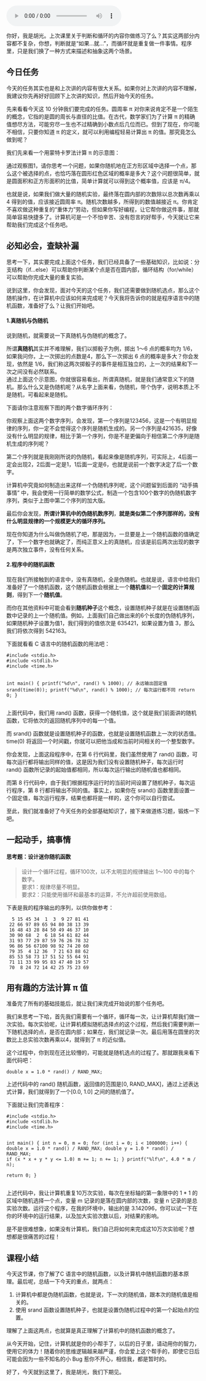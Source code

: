 <audio title="04 _ 随机函数：随机实验真的可以算 π 值嘛？" src="https://static001.geekbang.org/resource/audio/6a/db/6a8f564abd3519c251927b057461eadb.mp3" controls="controls"></audio> 
<p>你好，我是胡光。上次课里关于判断和循环的内容你做练习了么？其实这两部分内容都不复杂，你想，判断就是“如果…就…”，而循环就是重复做一件事情。程序里，只是我们换了一种方式来描述和抽象这两个场景。</p><h2>今日任务</h2><p>今天的任务其实也是和上次讲的内容有很大关系。如果你对上次讲的内容不理解，我建议你先再好好回顾下上次讲的知识，然后开始今天的任务。</p><p>先来看看今天这 10 分钟我们要完成的任务。圆周率 π 对你来说肯定不是一个陌生的概念，它指的是圆的周长与直径的比值。在古代，数学家们为了计算 π 的精确值想尽方法，可能穷尽一生也不过精确到小数点后几位而已。但到了现在，你可能不相信，只要你知道 π 的定义，就可以利用编程轻易计算出 π 的值。那究竟怎么做到呢？</p><p>我们先来看一个用蒙特卡罗法计算  π 的示意图：<br>
<img src="https://static001.geekbang.org/resource/image/bb/3f/bb18f5516dedc5c1d5ae2aa610ce523f.jpg" alt="" title="图1：蒙特卡罗法示意图"></p><p>通过观察图1，请你思考一个问题，如果你随机地在正方形区域中选择一个点，那么这个被选择的点，也恰巧落在圆形红色区域的概率是多大？这个问题很简单，就是圆面积和正方形面积的比值，简单计算就可以得到这个概率值，应该是 π/4。</p><p>也就是说，如果我们做大量的随机实验，最终落在圆内部的次数除以总次数再乘以 4 得到的值，应该接近圆周率 π。随机次数越多，所得到的数值越接近 π。你肯定不喜欢做这种重复的“重体力”劳动，但如果你写好编程，让它帮你做这件事，那就简单容易快捷多了。计算机可是一个不怕辛苦、没有怨言的好帮手，今天就让它来帮助我们完成这个任务吧。</p><!-- [[[read_end]]] --><h2>必知必会，查缺补漏</h2><p>思考一下，其实要完成上面这个任务，我们已经具备了一些基础知识，比如说：分支结构（if…else）可以帮助你判断某个点是否在圆内部，循环结构（for/while）可以帮助你完成大量的重复实验。</p><p>说到这里，你会发现，面对今天的这个任务，我们还需要做到随机选点，那么这个随机操作，在计算机中应该如何来完成呢？今天我将告诉你的就是程序语言中的随机函数，准备好了么？让我们开始吧。</p><h4>1.真随机与伪随机</h4><p>说到随机，就需要说一下真随机与伪随机的概念了。</p><p>所谓<strong>真随机</strong>其实并不难理解，我们以掷骰子为例，掷出 1～6 点的概率均为 1/6，如果我问你，上一次掷出的点数是4，那么下一次掷出 6 点的概率是多大？你会发现，依然是 1/6，我们称这两次掷骰子的事件是相互独立的，上一次的结果和下一次之间没有必然联系。<br>
<img src="https://static001.geekbang.org/resource/image/a8/9f/a8e3c9f39a4cd913891d10f35f6f369f.jpg" alt="" title="图2：真随机示意图"><br>
通过上面这个示意图，你就很容易看出，所谓真随机，就是我们通常意义下的随机。那么什么又是伪随机呢？从名字上面来看，伪随机，带个伪字，说明本质上不是随机，可看起来是随机。</p><p>下面请你注意观察下图的两个数字循环序列：<br>
<img src="https://static001.geekbang.org/resource/image/f4/7a/f44e2aafc5cfd8e4b0f8d50434d5b17a.jpg" alt="" title="图3：显然规则与非显然规则"></p><p>你观察上面这两个数字序列，会发现，第一个序列是123456，这是一个有明显规律的序列，你一定不会觉得这个序列是随机生成的。另一个序列是421635，好像没有什么明显的规律，相比于第一个序列，你是不是更偏向于相信第二个序列是随机生成的序列呢？</p><p>第二个序列就是我刚刚所说的伪随机，看起来像是随机序列，可实际上，4后面一定会出现2，2后面一定是1，1后面一定是6，也就是说前一个数字决定了后一个数字。</p><p>计算机中究竟如何制造出来这样一个伪随机序列呢，这个问题留到后面的 “动手搞事情” 中，我会使用一行简单的数学公式，制造一个包含100个数字的伪随机数字序列，类似于上图中第二个序列的加大版。</p><p>最后你会发现，<strong>所谓计算机中的伪随机数序列</strong>，<strong>就是类似第二个序列那样的，没有什么明显规律的一个规模更大的循环序列。</strong></p><p>现在你知道为什么叫做伪随机了吧，那是因为，一旦要是上一个随机函数的值确定了，下一个数字也就确定了，而纯正意义上的真随机，应该是前后两次出现的数字是两次独立事件，没有任何关系。</p><h4>2.程序中的随机函数</h4><p>现在我们所接触到的语言中，没有真随机，全是伪随机。也就是说，语言中给我们准备好了一个随机函数，这个随机函数会根据上一个<strong>随机值</strong>和一个<strong>固定的计算规则</strong>，得到下一个<strong>随机值</strong>。</p><p>而你在其他资料中可能会看到<strong>随机种子</strong>这个概念，设置随机种子就是在设置随机函数中记录的上一个随机值。例如，上面我们自己做出来的6个长度的伪随机序列，如果随机种子设置为值1，我们得到的值依次是 635421，如果设置为值 3，那么我们将依次得到 542163。</p><p>下面就看看 C 语言中的随机函数的用法吧：</p><pre><code>#include &lt;stdio.h&gt;
#include &lt;stdlib.h&gt;
#include &lt;time.h&gt;

int main() {
    printf(&quot;%d\n&quot;, rand() % 1000); // 永远输出固定值
    srand(time(0));
    printf(&quot;%d\n&quot;, rand() % 1000); // 每次运行都不同
    return 0;
} 
</code></pre><p>上面代码中，我们用 rand() 函数，获得一个随机值，这个就是我们前面讲的随机函数，它将依次的返回随机序列中的每一个值。</p><p>而 srand() 函数就是设置随机种子的函数，也就是设置随机函数上一次的状态值。time(0) 将返回一个时间戳，你就可以把他当成和当前时间相关的一个整型数字。</p><p>你会发现，上面这段程序中，在第 6 行代码里，我们虽然使用了 rand() 函数，可每次运行都将输出同样的值，这是因为我们没有设置随机种子，每次运行时 rand() 函数所记录的起始值都相同，所以每次运行输出的随机值也都相同。</p><p>而第 8 行代码中，由于我们根据程序运行时的当前时间设置了随机种子，每次运行程序，第 8 行都将输出不同的值。事实上，如果你在 srand() 函数里面设置一个固定值，每次运行程序，结果也都将是一样的，这个你可以自行尝试。</p><p>至此，我们就准备好了今天任务的全部基础知识了，接下来做道练习题，锻炼一下吧。</p><h2>一起动手，搞事情</h2><h4>思考题：设计迷你随机函数</h4><blockquote>
<p>设计一个循环过程，循环100次，以不太明显的规律输出 1～100 中的每个数字。<br>
要求1：规律尽量不明显。<br>
要求2：只能使用循环和最基本的运算，不允许超前使用数组。</p>
</blockquote><p>下表是我的程序输出的序列，以供你做参考：</p><pre><code>  5 15 45 34  1  3  9 27 81 41
 22 66 97 89 65 94 80 38 13 39
 16 48 43 28 84 50 49 46 37 10
 30 90 68  2  6 18 54 61 82 44
 31 93 77 29 87 59 76 26 78 32
 96 86 56 67100 98 92 74 20 60
 79 35  4 12 36  7 21 63 88 62
 85 53 58 73 17 51 52 55 64 91
 71 11 33 99 95 83 47 40 19 57
 70  8 24 72 14 42 25 75 23 69
</code></pre><h2>用有趣的方法计算 π 值</h2><p>准备完了所有的基础技能后，就让我们来完成开始说的那个任务吧。</p><p>我们来思考一下哈，首先我们需要有一个循环，循环每一次，让计算机帮我们做一次实验。每次实验呢，让计算机模拟随机选择点的这个过程，然后我们需要判断一下随机选择的点，是否在圆内部；如果在，我们就记录一次。最后用落在圆里的次数比上总实验次数再乘以4，就得到了 π 的近似值。</p><p>这个过程中，你到现在还比较懵的，可能就是随机选点的过程了。那就跟我来看下面代码吧：</p><pre><code>double x = 1.0 * rand() / RAND_MAX;
</code></pre><p>上述代码中的 rand() 随机函数，返回值的范围是[0, RAND_MAX]，通过上述表达式计算，我们就得到了一个[0.0, 1.0] 之间的随机值了。</p><p>下面就让我们完善程序：</p><pre><code>#include &lt;stdio.h&gt;
#include &lt;stdlib.h&gt;
#include &lt;time.h&gt;

int main() {
    int n = 0, m = 0;
    for (int i = 0; i &lt; 1000000; i++) {
        double x = 1.0 * rand() / RAND_MAX;
        double y = 1.0 * rand() / RAND_MAX;
        if (x * x + y * y &lt;= 1.0) m += 1;
        n += 1;
    }
    printf(&quot;%lf\n&quot;, 4.0 * m / n);    
    return 0;
}
</code></pre><p>上述代码中，我让计算机重复10万次实验，每次在坐标轴的第一象限中的 1 * 1 的区域中随机选择一个点，变量 m 记录的是落在圆内部的次数，变量 n 记录的是总实验次数。运行这个程序，在我的环境中，输出的是 3.142096，你可以试一下在你的环境中的运行结果，以及加大实验次数以后，对结果的影响。</p><p>是不是很难想象，如果没有计算机，我们自己将如何来完成这10万次实验呢？想想都是很痛苦的过程！</p><h2>课程小结</h2><p>今天这节课，你了解了C 语言中的随机函数，以及计算机中随机函数的基本原理。最后呢，总结一下今天的重点，就两点：</p><ol>
<li>计算机中都是伪随机函数，也就是说，下一次的随机值，跟本次的随机值是相关的。</li>
<li>使用 srand 函数设置随机种子，也就是设置伪随机过程中的第一个起始点的位置。</li>
</ol><p>理解了上面这两点，也就算是真正理解了计算机中的随机函数的概念了。</p><p>从今天开始，记住，计算机就是你的小帮手了，以后的日子里，请动用你的智力，使用它的体力！随着你的思维逻辑越来越严谨，你会爱上这个帮手的，即使它日后可能会因为一些不知名的小 Bug 惹你不开心，相信我，都是暂时的。</p><p>好了，今天就到这里了，我是胡光，我们下期见。</p>